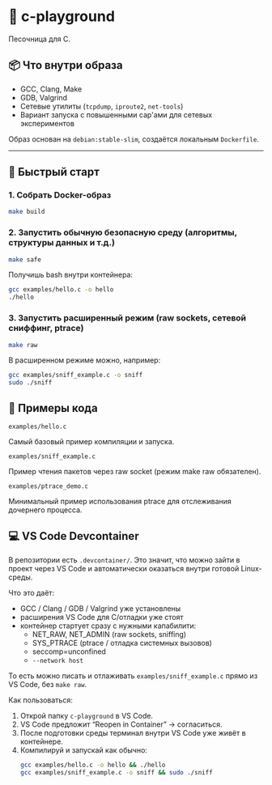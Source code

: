 # 🧪 c-playground

Песочница для C.

## 📦 Что внутри образа
- GCC, Clang, Make
- GDB, Valgrind
- Сетевые утилиты (`tcpdump`, `iproute2`, `net-tools`)
- Вариант запуска с повышенными cap'ами для сетевых экспериментов

Образ основан на `debian:stable-slim`, создаётся локальным `Dockerfile`.

---

## 🚀 Быстрый старт

### 1. Собрать Docker-образ
```bash
make build
```

### 2. Запустить обычную безопасную среду (алгоритмы, структуры данных и т.д.)
```bash
make safe
```

Получишь bash внутри контейнера:
```bash
gcc examples/hello.c -o hello
./hello
```

### 3. Запустить расширенный режим (raw sockets, сетевой сниффинг, ptrace)
```bash
make raw
```

В расширенном режиме можно, например:
```bash
gcc examples/sniff_example.c -o sniff
sudo ./sniff
```

## 📂 Примеры кода

```
examples/hello.c
```
Самый базовый пример компиляции и запуска.

```
examples/sniff_example.c
```
Пример чтения пакетов через raw socket (режим make raw обязателен).

```
examples/ptrace_demo.c
```
Минимальный пример использования ptrace для отслеживания дочернего процесса.


## 💻 VS Code Devcontainer

В репозитории есть `.devcontainer/`. Это значит, что можно зайти в проект через VS Code и автоматически оказаться внутри готовой Linux-среды.

Что это даёт:
- GCC / Clang / GDB / Valgrind уже установлены
- расширения VS Code для C/отладки уже стоят
- контейнер стартует сразу с нужными капабилити:
  - NET_RAW, NET_ADMIN (raw sockets, sniffing)
  - SYS_PTRACE (ptrace / отладка системных вызовов)
  - seccomp=unconfined
  - `--network host`

То есть можно писать и отлаживать `examples/sniff_example.c` прямо из VS Code, без `make raw`.

Как пользоваться:
1. Открой папку `c-playground` в VS Code.
2. VS Code предложит “Reopen in Container” → согласиться.
3. После подготовки среды терминал внутри VS Code уже живёт в контейнере.
4. Компилируй и запускай как обычно:
   ```bash
   gcc examples/hello.c -o hello && ./hello
   gcc examples/sniff_example.c -o sniff && sudo ./sniff
